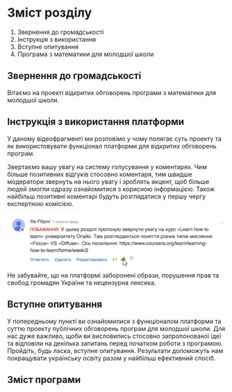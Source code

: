 # Зміст розділу
1. Звернення до громадськості
2. Інструкція з використання
3. Вступне опитування
4. Програма з математики для молодшої школи

## Звернення до громадськості
Вітаємо на проекті відкритих обговорень програми з математики для молодшої школи.


## Інструкція з використання платформи
У даному відеофрагменті ми розповімо у чому полягає суть проекту та як використовувати функціонал платформи для відкритих обговорень програм.



Звертаємо вашу увагу на систему голусування у коментарях. Чим більше позитивних відгуків стосовно коментаря, тим швидше модератори звернуть на нього увагу і зроблять акцент, щоб більше людей змогли одразу ознайомитися з корисною інформацією. Також найбільш позитивні коментарі будуть розглядатися у першу чергу експертною комісією.

![Коментування](1.jpg)
Не забувайте, що на платформі заборонені образи, порушення прав та свобод громадян України та нецензурна лексика.

## Вступне опитування
У попередньому пункті ви ознайомилися з функціоналом платформи та суттю проекту публічних обговорень програм для молодшої школи. Для нас дуже важливо, щоби ви висловились стосовно запропонованої ідеї та відповіли на декілька запитань перед початком роботи з програмою. Пройдіть, будь ласка, вступне опитування. Результати допоможуть нам покращувати українську освіту разом у найбільш ефективний спосіб. 

## Зміст програми
